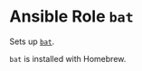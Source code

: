 # Ansible Role `bat`

Sets up [`bat`](https://github.com/sharkdp/bat).

`bat` is installed with Homebrew.
